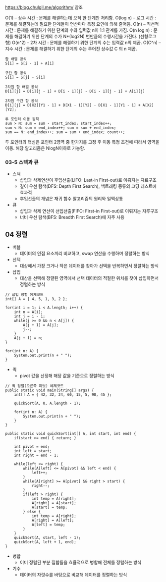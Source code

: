 https://blog.chulgil.me/algorithm/ 참조

O(1) – 상수 시간 : 문제를 해결하는데 오직 한 단계만 처리함.
O(log n) – 로그 시간 : 문제를 해결하는데 필요한 단계들이 연산마다 특정 요인에 의해 줄어듬.
O(n) – 직선적 시간 : 문제를 해결하기 위한 단계의 수와 입력값 n이 1:1 관계를 가짐.
O(n log n) : 문제를 해결하기 위한 단계의 수가 N*(log2N) 번만큼의 수행시간을 가진다. (선형로그형)
O(n^2) – 2차 시간 : 문제를 해결하기 위한 단계의 수는 입력값 n의 제곱.
O(C^n) – 지수 시간 : 문제를 해결하기 위한 단계의 수는 주어진 상수값 C 의 n 제곱.

```
합 배열 공식
S[i] = S[i - 1] + A[i]

구간 합 공식
S[i] = S[j] - S[i]
```


```
2차원 합 배열 공식
D[i][j] = D[i][j - 1] + D[i - 1][j] - D[i - 1][j - 1] + A[i][j]

2차원 구간 합 공식 
D[i][j] = D[X2][Y1 - 1] + D[X1 - 1][Y2] - D[X1 - 1][Y1 - 1] + A[X2][Y2];
```

```
투 포인터 이동 원칙
sum > N: sum = sum - start_index; start_index++;
sum < N: sum = end_index++; sum = sum + end_index;
sum == N: end_index++; sum = sum + end_index; count++;
```
투 포인터의 핵심은 포인터 2영역 중 한가지를 고정 후 이동 특정 조건에
따라서 영역을 이동. 해당 알고리즘은 NlogN이하로 가능함.

### 03-5 스택과 큐
* 스택
    * 삽입과 삭제연산이 후입선출(LIFO: Last-in First-out)로 이뤄지는 자료구조
    * 깊이 우선 탐색(DFS: Depth First Search), 백트래킹 종류의 코딩 테스트에 효과적
    * 후입선출의 개념은 재귀 함수 알고리즘의 원리와 일맥상통
* 큐
    * 삽입과 삭제 연산이 선입선출(FIFO: First-in First-out)로 이뤄지는 자루구조
    * 너비 우선 탐색(BFS: Breadth First Search)에 자주 사용

## 04 정렬
* 버블
  * 데이터의 인접 요소끼리 비교하고, swap 연산을 수행하며 정렬하는 방식 
* 선택
  * 대상에서 가장 크거나 작은 데이터를 찾아가 선택을 반복하면서 정렬하는 방식 
* 삽입
  * 대상을 선택해 정렬된 영역에서 선택 데이터의 적절한 위치를 찾아 삽입하면서 정렬하는 방식
```
// 삽입 정렬 예제코드
int[] A = { 4, 5, 1, 3, 2 };

for(int i = 1; i < A.length; i++) {
    int n = A[i];
    int j = i - 1;
    while(j >= 0 && n < A[j]) {
        A[j + 1] = A[j];
        j--;
    }
    A[j + 1] = n;
}

for(int n: A) {
    System.out.print(n + " ");
}
```
* 퀵
  * pivot 값을 선정해 해당 값을 기준으로 정렬하는 방식
```
// 퀵 정렬(오른쪽 피벗) 예제코드
public static void main(String[] args) {
    int[] A = { 42, 32, 24, 60, 15, 5, 90, 45 };

    quickSort(A, 0, A.length - 1);

    for(int n: A) {
        System.out.print(n + " ");
    }
}

public static void quickSort(int[] A, int start, int end) {
    if(start >= end) { return; }

    int pivot = end;
    int left = start;
    int right = end - 1;

    while(left <= right) {
        while(A[left] <= A[pivot] && left < end) {
            left++;
        }
        while(A[right] >= A[pivot] && right > start) {
            right--;
        }
        if(left > right) {
            int temp = A[right];
            A[right] = A[start];
            A[start] = temp;
        } else {
            int temp = A[right];
            A[right] = A[left];
            A[left] = temp;
        }
    }
    quickSort(A, start, left - 1);
    quickSort(A, left + 1, end);
}
```
* 병합
  * 이미 정렬된 부분 집합들을 효율적으로 병합해 전체를 정렬하는 방식
* 기수
  * 데이터의 자릿수를 바탕으로 비교해 데이터를 정렬하는 방식 
